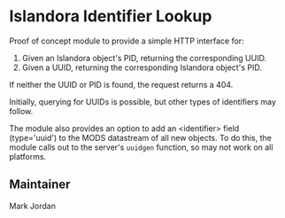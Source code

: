 # Islandora Identifier Lookup

Proof of concept module to provide a simple HTTP interface for:

1. Given an Islandora object's PID, returning the corresponding UUID.
2. Given a UUID, returning the corresponding Islandora object's PID.

If neither the UUID or PID is found, the request returns a 404.

Initially, querying for UUIDs is possible, but other types of identifiers may follow.

The module also provides an option to add an &lt;identifier&gt; field (type='uuid') to the MODS datastream of all new objects. To do this, the module calls out to the server's `uuidgen` function, so may not work on all platforms.

## Maintainer

Mark Jordan